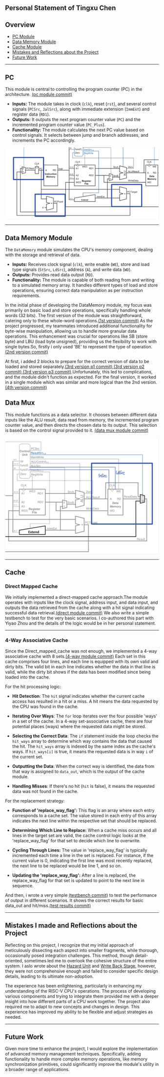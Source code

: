## Personal Statement of Tingxu Chen

## Overview
* [PC Module](#pc)
* [Data Memory Module](#data-memory-module)
* [Cache Module](#cache)
* [Mistakes and Reflections about the Project](#mistakes-i-made-and-reflections-about-the-project)
* [Future Work](#future-work)

___

## PC 

This module is central to controlling the program counter (PC) in the architecture. [(pc module commit)](https://github.com/franfafdaf/IAC_23autumn_Group17-Coursework/commit/6aa6b993b8752f16c7e7337d3006bb28a0c2efe2)

- **Inputs:** The module takes in clock (`clk`), reset (`rst`), and several control signals (`PCSrc`, `JalSrc`), along with immediate extension (`ImmExt`) and register data (`RD1`).
- **Outputs:** It outputs the next program counter value (`PC`) and the incremented program counter value (`PC_Plus`).
- **Functionality:** The module calculates the next PC value based on control signals. It selects between jump and branch addresses, and increments the PC accordingly.

![pc image](../Personal%20Statements/Images/ctx_pc_module.png)
___

## Data Memory Module

The `DataMemory` module simulates the CPU's memory component, dealing with the storage and retrieval of data. 

- **Inputs:** Receives clock signal (`clk`), write enable (`WE`), store and load type signals (`StSrc`, `LdSrc`), address (`A`), and write data (`WD`).
- **Outputs:** Provides read data output (`RD`).
- **Functionality:** The module is capable of both reading from and writing to a simulated memory array. It handles different types of load and store operations, ensuring correct data manipulation as per instruction requirements.

In the initial phase of developing the DataMemory module, my focus was primarily on basic load and store operations, specifically handling whole words (32 bits). The first version of the module was straightforward, catering only to these whole-word operations.[(1st version commit)](https://github.com/franfafdaf/IAC_23autumn_Group17-Coursework/commit/0cbc6d43edb3240f4cd97543063ee1066876af62) As the project progressed, my teammates introduced additional functionality for byte-wise manipulation, allowing us to handle more granular data operations. This enhancement was crucial for operations like SB (store byte) and LBU (load byte unsigned), providing us the flexibility to work with single bytes.So, firstly i only used 'BE' to represent the type of operation.[(2nd version commit)](https://github.com/franfafdaf/IAC_23autumn_Group17-Coursework/commit/99389ef5d3e26b237e4acf8a502acc6dee36b1b6)

At first, i added 2 blocks to prepare for the correct version of data to be loaded and stored separately.[(3rd version p1 commit)](https://github.com/franfafdaf/IAC_23autumn_Group17-Coursework/commit/5a9c7c1e9ffbeaf08a1180077f31225f7d7f63c3),[(3rd version p2 commit)](https://github.com/franfafdaf/IAC_23autumn_Group17-Coursework/commit/6a3e3c46f9b6ce6c86b8ad880c43fbbbe5dadce8),[(3rd version p3 commit)](https://github.com/franfafdaf/IAC_23autumn_Group17-Coursework/commit/8f2f756e7f3fa9c44dd746199804985639e9df6f).Unfortunately, this led to complications, and the module didn't function as expected. For the final version, it worked in a single module which was similar and more logical than the 2nd version.[(4th version commit)](https://github.com/franfafdaf/IAC_23autumn_Group17-Coursework/commit/87b4f5e04cdb38b76a5298fe1c16340e928a8256)

## Data Mux

This module functions as a data selector. It chooses between different data inputs like the ALU result, data read from memory, the incremented program counter value, and then directs the chosen data to its output. This selection is based on the control signal provided to it. [(data mux module commit)](https://github.com/franfafdaf/IAC_23autumn_Group17-Coursework/commit/c4a6135593346b9a64454955b24c7be1a8a59d7b)

![Data module](../Personal%20Statements/Images/ctx_data_module.png)
___

## Cache

### Direct Mapped Cache

We initially implemented a direct-mapped cache approach.The module operates with inputs like the clock signal, address input, and data input, and outputs the data retrieved from the cache along with a hit signal indicating successful data retrieval.[(direct module commit)](https://github.com/franfafdaf/IAC_23autumn_Group17-Coursework/commit/f1bca92fce395beb0b1330499e958dae02881769) We also write a simple testbench to test for the very basic scenarios. I co-authored this part with Yiyao Zhou and the details of the logic would be in her personal statement.
___

### 4-Way Associative Cache

Since the Direct_mapped_cache was not enough, we implemented a 4-way associative cache with 8 sets.[(4-way module commit)](https://github.com/franfafdaf/IAC_23autumn_Group17-Coursework/commit/e72619723225143b5b0abf1c6b6e8e16d904c5c5) Each set in this cache comprises four lines, and each line is equipped with its own valid and dirty bits. The valid bit in each line indicates whether the data in that line is valid, while the dirty bit shows if the data has been modified since being loaded into the cache.

For the hit processing logic:

- **Hit Detection**: The `hit` signal indicates whether the current cache access has resulted in a hit or a miss. A hit means the data requested by the CPU was found in the cache.

- **Iterating Over Ways**: The `for` loop iterates over the four possible 'ways' in a set of the cache. In a 4-way set-associative cache, there are four potential places (ways) where the requested data might be stored.

- **Selecting the Correct Data**: The `if` statement inside the loop checks the `hit_ways` array to determine which way contains the data that caused the hit. The `hit_ways` array is indexed by the same index as the cache's ways. If `hit_ways[i]` is true, it means the requested data is in way `i` of the current set.

- **Outputting the Data**: When the correct way is identified, the data from that way is assigned to `data_out`, which is the output of the cache module.

- **Handling Misses**: If there's no hit (`hit` is false), it means the requested data was not found in the cache. 

For the replacement strategy:

- **Function of 'replace_way_flag':** This flag is an array where each entry corresponds to a cache set. The value stored in each entry of this array indicates the next line within the respective set that should be replaced.

- **Determining Which Line to Replace:** When a cache miss occurs and all lines in the target set are valid, the cache control logic looks at the 'replace_way_flag' for that set to decide which line to overwrite.

- **Cycling Through Lines:** The value in 'replace_way_flag' is typically incremented each time a line in the set is replaced. For instance, if the current value is 0, indicating the first line was most recently replaced, the next line to be replaced would be line 1, and so on. 

- **Updating the 'replace_way_flag':** After a line is replaced, the replace_way_flag for that set is updated to point to the next line in sequence. 

And then, i wrote a very simple [(testbench commit)](https://github.com/franfafdaf/IAC_23autumn_Group17-Coursework/commit/84f29ab0822bfa9234d42771058c10a2ff3abcf0) to test the performance of output in different scenarios. It shows the correct results for basic data_out and hit/miss.[(test results commit)](https://github.com/franfafdaf/IAC_23autumn_Group17-Coursework/commit/59443453a40fd88c791f7923187867f79f513738)

___

## Mistakes I made and Reflections about the Project

Reflecting on this project, I recognize that my initial approach of meticulously dissecting each aspect into smaller fragments, while thorough, occasionally posed integration challenges. This method, though detail-oriented, sometimes led me to overlook the cohesive structure of the entire system. I aslo wrote about the [Hazard Unit](https://github.com/franfafdaf/IAC_23autumn_Group17-Coursework/blob/ctx/hazard_unit.sv) and [Write Back Stage](https://github.com/franfafdaf/IAC_23autumn_Group17-Coursework/blob/ctx/WriteBack.sv), however, they were not comprehensive enough and failed to consider specific design details, leading to its ultimate non-adoption.

The experience has been enlightening, particularly in enhancing my understanding of the RISC-V CPU's operations. The process of developing various components and trying to integrate them provided me with a deeper insight into how different parts of a CPU work together. The project also required me to adapt to new concepts and changes in design. This experience has improved my ability to be flexible and adjust strategies as needed.

___

## Future Work

Given more time to enhance the project, I would explore the implementation of advanced memory management techniques. Specifically, adding functionality to handle more complex memory operations, like memory synchronization primitives, could significantly improve the module's utility in a broader range of applications.

